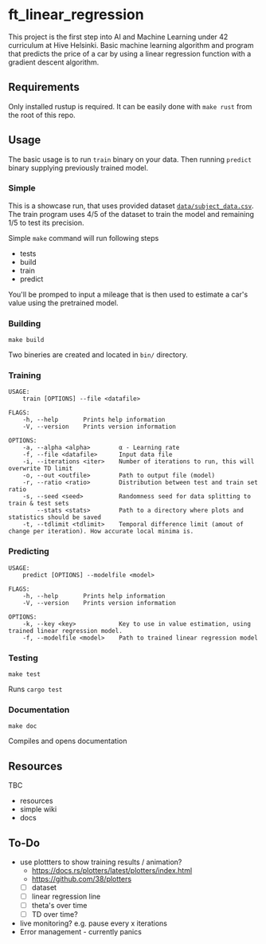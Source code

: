 # ft_linear_regression
This project is the first step into AI and Machine Learning under 42 curriculum at Hive Helsinki. Basic machine learning algorithm and program that predicts the price of a car by using a linear regression function with a gradient descent algorithm.

## Requirements
Only installed rustup is required. It can be easily done with `make rust` from the root of this repo.

## Usage
The basic usage is to run `train` binary on your data. Then running `predict` binary supplying previously trained model.

### Simple
This is a showcase run, that uses provided dataset [`data/subject_data.csv`](data/subject_data.csv). The train program uses 4/5 of the dataset to train the model and remaining 1/5 to test its precision.

Simple `make` command will run following steps
- tests
- build
- train
- predict

You'll be promped to input a mileage that is then used to estimate a car's value using the pretrained model.

### Building
```
make build
```
Two bineries are created and located in `bin/` directory.

### Training
```
USAGE:
    train [OPTIONS] --file <datafile>

FLAGS:
    -h, --help       Prints help information
    -V, --version    Prints version information

OPTIONS:
    -a, --alpha <alpha>        α - Learning rate 
    -f, --file <datafile>      Input data file
    -i, --iterations <iter>    Number of iterations to run, this will overwrite TD limit
    -o, --out <outfile>        Path to output file (model)
    -r, --ratio <ratio>        Distribution between test and train set ratio
    -s, --seed <seed>          Randomness seed for data splitting to train & test sets
        --stats <stats>        Path to a directory where plots and statistics should be saved
    -t, --tdlimit <tdlimit>    Temporal difference limit (amout of change per iteration). How accurate local minima is.
```

### Predicting
```
USAGE:
    predict [OPTIONS] --modelfile <model>

FLAGS:
    -h, --help       Prints help information
    -V, --version    Prints version information

OPTIONS:
    -k, --key <key>            Key to use in value estimation, using trained linear regression model.
    -f, --modelfile <model>    Path to trained linear regression model
```

### Testing
```
make test
```
Runs `cargo test`

### Documentation
```
make doc
```
Compiles and opens documentation

## Resources
TBC
- resources
- simple wiki
- docs

## To-Do

- use plottters to show training results / animation?
    - https://docs.rs/plotters/latest/plotters/index.html
    - https://github.com/38/plotters
	- [ ] dataset
	- [ ] linear regression line
	- [ ] theta's over time
	- [ ] TD over time?

- live monitoring? e.g. pause every x iterations
- Error management - currently panics